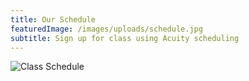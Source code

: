 ```yaml
---
title: Our Schedule
featuredImage: /images/uploads/schedule.jpg
subtitle: Sign up for class using Acuity scheduling
---
```


![Class Schedule](/images/uploads/schedule.jpg)
